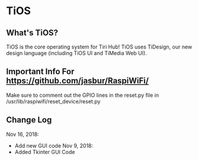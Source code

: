 # TiOS

## What's TiOS?

TiOS is the core operating system for Tiri Hub! TiOS uses TiDesign, our new design language (including TiOS UI and TiMedia Web UI).

## Important Info For https://github.com/jasbur/RaspiWiFi/

Make sure to comment out the GPIO lines in the reset.py file in /usr/lib/raspiwifi/reset_device/reset.py

## Change Log

Nov 16, 2018:
  - Add new GUI code
Nov 9, 2018:
  - Added Tkinter GUI Code
